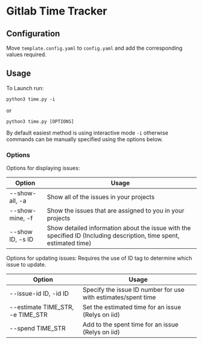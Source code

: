 # Gitlab Time Tracker

## Configuration
Move `template.config.yaml` to `config.yaml` and add the corresponding values required.

## Usage
To Launch run:
```
python3 time.py -i
```
or
```
python3 time.py [OPTIONS]
```

By default easiest method is using interactive mode `-i` otherwise commands can be manually specified using the options below.

### Options

Options for displaying issues:

| Option | Usage |
|--------|-------|
| --show-all, -a | Show all of the issues in your projects |
| --show-mine, -f | Show the issues that are assigned to you in your projects |
| --show ID, -s ID | Show detailed information about the issue with the specified ID (Including description, time spent, estimated time) |

Options for updating issues: Requires the use of ID tag to determine which issue to update.

| Option | Usage |
|--------|-------|
| --issue-id ID, -id ID | Specify the issue ID number for use with estimates/spent time |
| --estimate TIME_STR, -e TIME_STR | Set the estimated time for an issue (Relys on iid) |
| --spend TIME_STR | Add to the spent time for an issue (Relys on iid) |